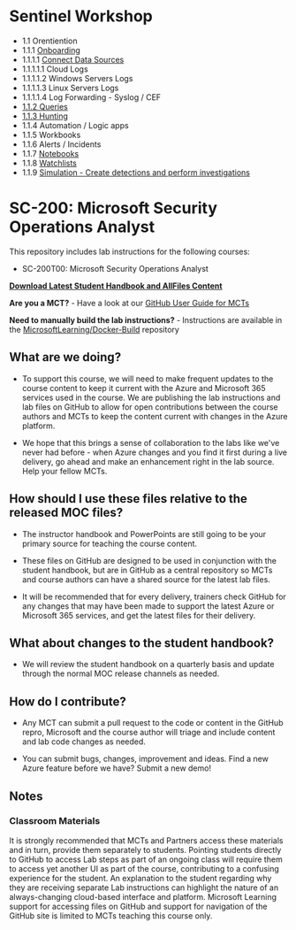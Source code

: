 # Sentinel Workshop
- 1.1 Orentiention
- 1.1.1 [Onboarding](Instructions/Labs/LAB_AK_05_Lab1_Ex1_Deploy_Sentinel.md)
- 1.1.1.1 [Connect Data Sources](Instructions/Labs/LAB_AK_06_Lab1_Ex1_Connect_Services.md)
- 1.1.1.1.1 Cloud Logs
- 1.1.1.1.2 Windows Servers Logs
- 1.1.1.1.3 Linux Servers Logs
- 1.1.1.1.4 Log Forwarding - Syslog / CEF
- [1.1.2 Queries](VTD_Demos/03-create-queries-for-azure-sentinel-using-kql.md)
- [1.1.3 Hunting](VTD_Demos/06-perform-threat-hunting-azure-sentinel.md)
- 1.1.4 Automation / Logic apps
- 1.1.5 Workbooks
- 1.1.6 Alerts / Incidents
- 1.1.7 [Notebooks](Instructions/Labs/LAB_AK_08_Lab1_Ex2_Notebooks.md)
- 1.1.8 [Watchlists](VTD_Demos/04-configure-your-azure-sentinel-environment.md)
- 1.1.9 [Simulation - Create detections and perform investigations](VTD_Demos/05-create-detections-perform-investigations-azure-sentinel.md)



# SC-200: Microsoft Security Operations Analyst

This repository includes lab instructions for the following courses:

- SC-200T00: Microsoft Security Operations Analyst
 

**[Download Latest Student Handbook and AllFiles Content](../../releases/latest)**

**Are you a MCT?** - Have a look at our [GitHub User Guide for MCTs](https://microsoftlearning.github.io/MCT-User-Guide/)

**Need to manually build the lab instructions?** - Instructions are available in the [MicrosoftLearning/Docker-Build](https://github.com/MicrosoftLearning/Docker-Build) repository

## What are we doing?

- To support this course, we will need to make frequent updates to the course content to keep it current with the Azure and Microsoft 365 services used in the course.  We are publishing the lab instructions and lab files on GitHub to allow for open contributions between the course authors and MCTs to keep the content current with changes in the Azure platform.

- We hope that this brings a sense of collaboration to the labs like we've never had before - when Azure changes and you find it first during a live delivery, go ahead and make an enhancement right in the lab source.  Help your fellow MCTs.

## How should I use these files relative to the released MOC files?

- The instructor handbook and PowerPoints are still going to be your primary source for teaching the course content.

- These files on GitHub are designed to be used in conjunction with the student handbook, but are in GitHub as a central repository so MCTs and course authors can have a shared source for the latest lab files.

- It will be recommended that for every delivery, trainers check GitHub for any changes that may have been made to support the latest Azure or Microsoft 365 services, and get the latest files for their delivery.

## What about changes to the student handbook?

- We will review the student handbook on a quarterly basis and update through the normal MOC release channels as needed.

## How do I contribute?

- Any MCT can submit a pull request to the code or content in the GitHub repro, Microsoft and the course author will triage and include content and lab code changes as needed.

- You can submit bugs, changes, improvement and ideas.  Find a new Azure feature before we have?  Submit a new demo!

## Notes

### Classroom Materials

It is strongly recommended that MCTs and Partners access these materials and in turn, provide them separately to students.  Pointing students directly to GitHub to access Lab steps as part of an ongoing class will require them to access yet another UI as part of the course, contributing to a confusing experience for the student. An explanation to the student regarding why they are receiving separate Lab instructions can highlight the nature of an always-changing cloud-based interface and platform. Microsoft Learning support for accessing files on GitHub and support for navigation of the GitHub site is limited to MCTs teaching this course only.
